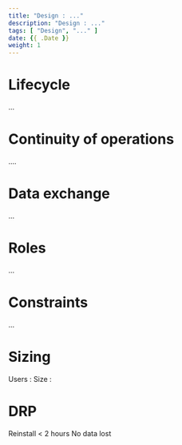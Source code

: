 ```yaml
---
title: "Design : ..."
description: "Design : ..."
tags: [ "Design", "..." ]
date: {{ .Date }}
weight: 1
---
```

# Lifecycle 

...

# Continuity of operations

....

# Data exchange

...

# Roles 

...

# Constraints

...

# Sizing

Users : 
Size :

# DRP

Reinstall < 2 hours
No data lost